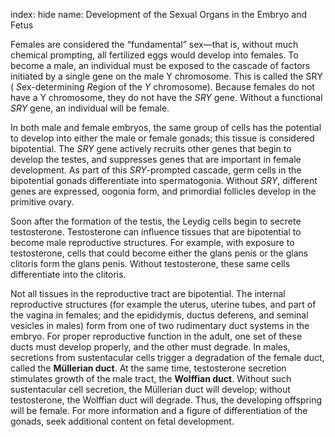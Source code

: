 index: hide
name: Development of the Sexual Organs in the Embryo and Fetus

Females are considered the “fundamental” sex—that is, without much chemical prompting, all fertilized eggs would develop into females. To become a male, an individual must be exposed to the cascade of factors initiated by a single gene on the male Y chromosome. This is called the SRY ( *S*ex-determining  *R*egion of the  *Y* chromosome). Because females do not have a Y chromosome, they do not have the  *SRY* gene. Without a functional  *SRY* gene, an individual will be female.

In both male and female embryos, the same group of cells has the potential to develop into either the male or female gonads; this tissue is considered bipotential. The  *SRY* gene actively recruits other genes that begin to develop the testes, and suppresses genes that are important in female development. As part of this  *SRY*-prompted cascade, germ cells in the bipotential gonads differentiate into spermatogonia. Without  *SRY*, different genes are expressed, oogonia form, and primordial follicles develop in the primitive ovary. 

Soon after the formation of the testis, the Leydig cells begin to secrete testosterone. Testosterone can influence tissues that are bipotential to become male reproductive structures. For example, with exposure to testosterone, cells that could become either the glans penis or the glans clitoris form the glans penis. Without testosterone, these same cells differentiate into the clitoris. 

Not all tissues in the reproductive tract are bipotential. The internal reproductive structures (for example the uterus, uterine tubes, and part of the vagina in females; and the epididymis, ductus deferens, and seminal vesicles in males) form from one of two rudimentary duct systems in the embryo. For proper reproductive function in the adult, one set of these ducts must develop properly, and the other must degrade. In males, secretions from sustentacular cells trigger a degradation of the female duct, called the  **Müllerian duct**. At the same time, testosterone secretion stimulates growth of the male tract, the  **Wolffian duct**. Without such sustentacular cell secretion, the Müllerian duct will develop; without testosterone, the Wolffian duct will degrade. Thus, the developing offspring will be female. For more information and a figure of differentiation of the gonads, seek additional content on fetal development.
